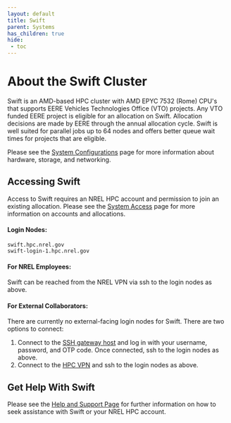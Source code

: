 ```yaml
---
layout: default
title: Swift
parent: Systems
has_children: true
hide:
 - toc
---
```


# About the Swift Cluster

Swift is an AMD-based HPC cluster with AMD EPYC 7532 (Rome) CPU's that supports EERE Vehicles Technologies Office (VTO) projects. Any VTO funded EERE project is eligible for an allocation on Swift. Allocation decisions are made by EERE through the annual allocation cycle. Swift is well suited for parallel jobs up to 64 nodes and offers better queue wait times for projects that are eligible.

Please see the [System Configurations](https://nrel.github.io/HPC/Documentation/Systems/) page for more information about hardware, storage, and networking.

## Accessing Swift
Access to Swift requires an NREL HPC account and permission to join an existing allocation. Please see the [System Access](https://www.nrel.gov/hpc/system-access.html) page for more information on accounts and allocations.

#### Login Nodes:
```
swift.hpc.nrel.gov
swift-login-1.hpc.nrel.gov
```
#### For NREL Employees:
Swift can be reached from the NREL VPN via ssh to the login nodes as above.

#### For External Collaborators:
There are currently no external-facing login nodes for Swift. There are two options to connect:

1. Connect to the [SSH gateway host](https://www.nrel.gov/hpc/ssh-gateway-connection.html) and log in with your username, password, and OTP code. Once connected, ssh to the login nodes as above.
1. Connect to the [HPC VPN](https://www.nrel.gov/hpc/vpn-connection.html) and ssh to the login nodes as above.

## Get Help With Swift
Please see the [Help and Support Page](../../help.md) for further information on how to seek assistance with Swift or your NREL HPC account. 


